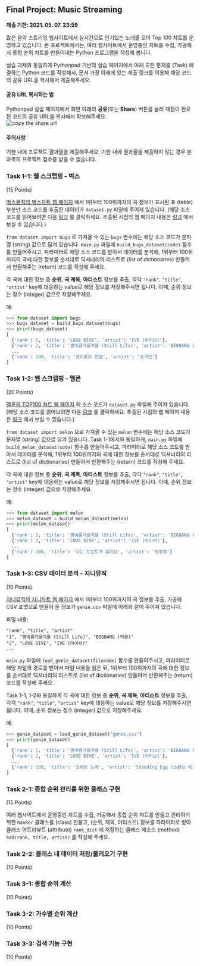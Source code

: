 ## Final Project: Music Streaming
**제출 기한: 2021. 05. 07. 23:59**

많은 음악 스트리밍 웹사이트에서 실시간으로 인기있는 노래를 모아 Top 100 차트를 운영하고 있습니다. 본 프로젝트에서는, 여러 웹사이트에서 운영중인 차트를 수집, 가공해서 종합 순위 차트를 만들어내는 Python 프로그램을 작성해 봅니다.

실습 과제와 동일하게 Pythonpad 기반의 실습 페이지에서 아래 모든 문제를 (Task) 해결하는 Python 코드를 작성해서, 문서 가장 아래에 있는 제출 링크를 이용해 해당 코드의 공유 URL을 복사해서 제출해주세요. 


#### 공유 URL 복사하는 법

Pythonpad 실습 페이지에서 화면 아래의 **공유**(또는 **Share**) 버튼을 눌러 채점이 완료된 코드의 공유 URL을 복사해서 확보해주세요.\
![copy the share url](/static/bat51501/assignments/images/share_url.png)


#### 주의사항

기한 내에 프로젝트 결과물을 제출해주세요. 기한 내에 결과물을 제출하지 않는 경우 본 과목의 프로젝트 점수를 받을 수 없습니다.


### Task 1-1: 웹 스크랩핑 - 벅스
(15 Points)

[벅스뮤직의 벅스차트 웹 페이지](https://music.bugs.co.kr/chart) 에서 1위부터 100위까지의 곡 정보가 표시된 표 (table) 부분만 소스 코드를 추출한 데이터가 `dataset.py` 파일에 주어져 있습니다. (해당 소스 코드를 읽어보려면 다음 [링크](/static/bat51501/project/bugs.txt) 를 클릭하세요. 추출된 시점의 웹 페이지 내용은 [링크](/static/bat51501/project/bugs.pdf) 에서 보실 수 있습니다.)

`from dataset import bugs` 로 가져올 수 있는 `bugs` 변수에는 해당 소스 코드가 문자열 (string) 값으로 담겨 있습니다. `main.py` 파일에 `build_bugs_dataset(code)` 함수를 만들어주시고, 파라미터로 해당 소스 코드를 받아서 데이터를 분석해, 1위부터 100위까지의 곡에 대한 정보를 순서대로 딕셔너리의 리스트로 (list of dictionaries) 만들어서 반환해주는 (return) 코드를 작성해 주세요.

각 곡에 대한 정보 중 **순위**, **곡 제목**, **아티스트** 정보를 추출, 각각 `"rank"`, `"title"`, `"artist"` key에 대응하는 value로 해당 정보를 저장해주시면 됩니다. 이때, 순위 정보는 정수 (integer) 값으로 저장해주세요.

예:

```python
>>> from dataset import bugs
>>> bugs_dataset = build_bugs_dataset(bugs)
>>> print(bugs_dataset)
[
  {'rank': 1, 'title': 'LOVE DIVE', 'artist': 'IVE (아이브)'},
  {'rank': 2, 'title': '봄여름가을겨울 (Still Life)', 'artist': 'BIGBANG (빅뱅)'},
  ...
  {'rank': 100, 'title': '장미꽃의 전설', 'artist': '송가인'}
]
```

### Task 1-2: 웹 스크랩핑 - 멜론
(20 Points)

[멜론의 TOP100 차트 웹 페이지](https://www.melon.com/chart/index.htm) 의 소스 코드가 `dataset.py` 파일에 주어져 있습니다. (해당 소스 코드를 읽어보려면 다음 [링크](/static/bat51501/project/melon.txt) 를 클릭하세요. 추출된 시점의 웹 페이지 내용은 [링크](/static/bat51501/project/melon.pdf) 에서 보실 수 있습니다.)

`from dataset import melon` 으로 가져올 수 있는 `melon` 변수에는 해당 소스 코드가 문자열 (string) 값으로 담겨 있습니다. Task 1-1에서와 동일하게, `main.py` 파일에 `build_melon_dataset(code)` 함수를 만들어주시고, 파라미터로 해당 소스 코드를 받아서 데이터를 분석해, 1위부터 100위까지의 곡에 대한 정보를 순서대로 딕셔너리의 리스트로 (list of dictionaries) 만들어서 반환해주는 (return) 코드를 작성해 주세요.

각 곡에 대한 정보 중 **순위**, **곡 제목**, **아티스트** 정보를 추출, 각각 `"rank"`, `"title"`, `"artist"` key에 대응하는 value로 해당 정보를 저장해주시면 됩니다. 이때, 순위 정보는 정수 (integer) 값으로 저장해주세요.

예:

```python
>>> from dataset import melon
>>> melon_dataset = build_melon_dataset(melon)
>>> print(melon_dataset)
[
  {'rank': 1, 'title': '봄여름가을겨울 (Still Life)', 'artist': 'BIGBANG (빅뱅)'},
  {'rank': 2, 'title': 'LOVE DIVE', 'artist': 'IVE (아이브)'},
  ...
  {'rank': 100, 'title': '나는 트로트가 싫어요', 'artist': '임창정'}
]
```

### Task 1-3: CSV 데이터 분석 - 지니뮤직
(10 Points)

[지니뮤직의 지니차트 웹 페이지](https://www.genie.co.kr/chart/top200) 에서 1위부터 100위까지의 곡 정보를 추출, 가공해 CSV 포맷으로 만들어 둔 정보가 `genie.csv` 파일에 아래와 같이 주어져 있습니다.

파일 내용:

```
"rank", "title", "artist"
"1", "봄여름가을겨울 (Still Life)", "BIGBANG (빅뱅)"
"2", "LOVE DIVE", "IVE (아이브)"
...
```

`main.py` 파일에 `load_genie_dataset(filename)` 함수를 만들어주시고, 파리미터로 해당 파일의 경로를 받아서 파일 내용을 읽은 뒤, 1위부터 100위까지의 곡에 대한 정보를 순서대로 딕셔너리의 리스트로 (list of dictionaries) 만들어서 반환해주는 (return) 코드를 작성해 주세요.

Task 1-1, 1-2와 동일하게 각 곡에 대한 정보 중 **순위**, **곡 제목**, **아티스트** 정보를 추출, 각각 `"rank"`, `"title"`, `"artist"` key에 대응하는 value로 해당 정보를 저장해주시면 됩니다. 이때, 순위 정보는 정수 (integer) 값으로 저장해주세요.

예: 

```python
>>> genie_dataset = load_genie_dataset("genie.csv")
>>> print(genie_dataset)
[
  {'rank': 1, 'title': '봄여름가을겨울 (Still Life)', 'artist': 'BIGBANG (빅뱅)'},
  {'rank': 2, 'title': 'LOVE DIVE', 'artist': 'IVE (아이브)'},
  ...
  {'rank': 100, 'title': '오래된 노래', 'artist': 'Standing Egg (스탠딩 에그)'}
]
```

### Task 2-1: 종합 순위 관리를 위한 클래스 구현
(15 Points)

여러 웹사이트에서 운영중인 차트를 수집, 가공해서 종합 순위 차트를 만들고 관리하기 위한 `Ranker` 클래스를 (class) 만들고, (순위, 제목, 아티스트) 정보를 파라미터로 받아 클래스 어트리뷰트 (attribute) `rank_dict` 에 저장하는 클래스 메소드 (method) `add(rank, title, artist)` 를 작성해 주세요.



### Task 2-2: 클래스 내 데이터 저장/불러오기 구현
(10 Points)


### Task 3-1: 종합 순위 계산
(10 Points)

### Task 3-2: 가수별 순위 계산
(10 Points)

### Task 3-3: 검색 기능 구현
(10 Points)